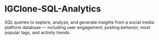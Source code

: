 # IGClone-SQL-Analytics
SQL queries to explore, analyze, and generate insights from a social media platform database — including user engagement, posting behavior, most popular tags, and activity trends.
